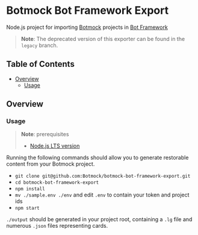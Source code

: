 # Botmock Bot Framework Export

Node.js project for importing [Botmock](https://botmock.com) projects in [Bot Framework](https://dev.botframework.com/)

> **Note**: The deprecated version of this exporter can be found in the `legacy` branch.

## Table of Contents

* [Overview](#overview)
  * [Usage](#usage)

## Overview

### Usage

> **Note**: prerequisites
> - [Node.js LTS version](https://nodejs.org/en/)

Running the following commands should allow you to generate restorable content from your Botmock project.

- `git clone git@github.com:Botmock/botmock-bot-framework-export.git`
- `cd botmock-bot-framework-export`
- `npm install`
- `mv ./sample.env ./env` and edit `.env` to contain your token and project ids
- `npm start`

`./output` should be generated in your project root, containing a `.lg` file and numerous `.json` files representing cards.
